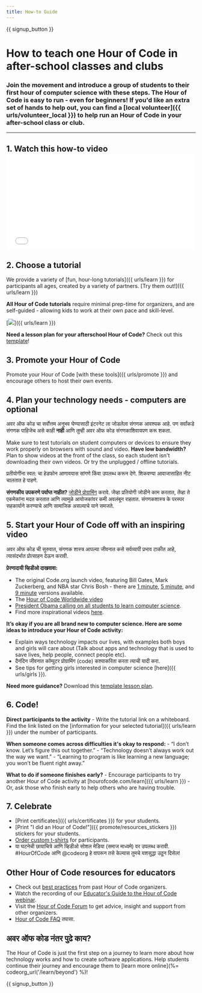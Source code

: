 ```yaml
---
title: How-to Guide
---
```


{{ signup_button }}

# How to teach one Hour of Code in after-school classes and clubs

### Join the movement and introduce a group of students to their first hour of computer science with these steps. The Hour of Code is easy to run - even for beginners! If you'd like an extra set of hands to help out, you can find a [local volunteer]({{ urls/volunteer_local }}) to help run an Hour of Code in your after-school class or club.

* * *

## 1. Watch this how-to video <iframe width="500" height="255" src="//www.youtube.com/embed/SrnvvWDm73k" frameborder="0" allowfullscreen mark="crwd-mark"></iframe> 

## 2. Choose a tutorial

We provide a variety of [fun, hour-long tutorials]({{ urls/learn }}) for participants all ages, created by a variety of partners. [Try them out!]({{ urls/learn }})

**All Hour of Code tutorials** require minimal prep-time for organizers, and are self-guided - allowing kids to work at their own pace and skill-level.

[![](/images/fit-700/tutorials.png)]({{ urls/learn }})

**Need a lesson plan for your afterschool Hour of Code?** Check out this [template](/files/AfterschoolEducatorLessonPlanOutline.docx)!

## 3. Promote your Hour of Code

Promote your Hour of Code [with these tools]({{ urls/promote }}) and encourage others to host their own events.

## 4. Plan your technology needs - computers are optional

अवर ऑफ कोड चा सर्वोत्तम अनुभव घेण्यासाठी इंटरनेट ला जोडलेला संगणक आवश्यक आहे. पण सर्वांकडे संगणक पाहिजेच असे काही **नाही** आणि तुम्ही अवर ऑफ कोड संगणकाशिवायपण करू शकता.

Make sure to test tutorials on student computers or devices to ensure they work properly on browsers with sound and video. **Have low bandwidth?** Plan to show videos at the front of the class, so each student isn't downloading their own videos. Or try the unplugged / offline tutorials.

प्रतीयोगींना स्वत: चा हेडफोन आणावयास सांगणे किंवा उपलब्ध करून देणे. शिकवण्या आवाजासाहित नीट चालतात हे पाहणे.

**संगणकीय उपकरणे पर्याप्त नाहीत?** [जोडीने प्रोग्रामिंग](https://www.youtube.com/watch?v=vgkahOzFH2Q) करावे. जेंव्हा प्रतियोगी जोडीने काम करतात, तेंव्हा ते एकमेकांना मदत करतात आणि त्यामुळे आयोजकांवर कमी अवलंबून राहतात. संगणकशास्त्र के परस्पर सहकार्याने करण्याचे आणि सामाजिक असल्याचे याने समजते.

## 5. Start your Hour of Code off with an inspiring video

अवर ऑफ कोड ची सुरुवात, संगणक शास्त्र आपल्या जीवनात कसे सर्वव्यापी प्रभाव टाकीत आहे, त्यासंदर्भात प्रोत्साहन देऊन करावी.

**प्रेरणादायी व्हिडीओ दाखवावा:**

- The original Code.org launch video, featuring Bill Gates, Mark Zuckerberg, and NBA star Chris Bosh - there are [1 minute](https://www.youtube.com/watch?v=qYZF6oIZtfc), [5 minute](https://www.youtube.com/watch?v=nKIu9yen5nc), and [9 minute](https://www.youtube.com/watch?v=dU1xS07N-FA) versions available.
- The [Hour of Code Worldwide video](https://www.youtube.com/watch?v=KsOIlDT145A)
- [President Obama calling on all students to learn computer science](https://www.youtube.com/watch?v=6XvmhE1J9PY).
- Find more inspirational videos [here](https://www.youtube.com/playlist?list=PLzdnOPI1iJNfpD8i4Sx7U0y2MccnrNZuP).

**It’s okay if you are all brand new to computer science. Here are some ideas to introduce your Hour of Code activity:**

- Explain ways technology impacts our lives, with examples both boys and girls will care about (Talk about apps and technology that is used to save lives, help people, connect people etc).
- दैनंदिन जीवनात कॉम्पुटर प्रोग्रामिंग (code) कश्याकरिता करता त्याची यादी करा.
- See tips for getting girls interested in computer science [here]({{ urls/girls }}).

**Need more guidance?** Download this [template lesson plan](/files/AfterschoolEducatorLessonPlanOutline.docx).

## 6. Code!

**Direct participants to the activity** - Write the tutorial link on a whiteboard. Find the link listed on the [information for your selected tutorial]({{ urls/learn }}) under the number of participants.

**When someone comes across difficulties it's okay to respond:** - “I don’t know. Let’s figure this out together.” - “Technology doesn’t always work out the way we want.” - “Learning to program is like learning a new language; you won’t be fluent right away.”

**What to do if someone finishes early?** - Encourage participants to try another Hour of Code activity at [hourofcode.com/learn]({{ urls/learn }}) - Or, ask those who finish early to help others who are having trouble.

## 7. Celebrate

- [Print certificates]({{ urls/certificates }}) for your students.
- [Print "I did an Hour of Code!"]({{ promote/resources_stickers }}) stickers for your students.
- [Order custom t-shirts](http://blog.code.org/post/132608499493/hour-of-code-shirts-and-more) for participants.
- या घटनेची छायाचित्रे आणि व्हिडीओ सोशल मेडिया (समाज माध्यमे) वर उपलब्ध करावी. #HourOfCode आणि @codeorg हे वापरून तसे केल्यास तुमचे यशसुद्धा उठून दिसेल!

## Other Hour of Code resources for educators

- Check out [best practices](http://www.slideshare.net/TeachCode/hour-of-code-best-practices-for-successful-educators-51273466) from past Hour of Code organizers.
- Watch the recording of our [Educator's Guide to the Hour of Code webinar](https://youtu.be/EJeMeSW2-Mw).
- Visit the [Hour of Code Forum](http://forum.code.org/c/plc/hour-of-code) to get advice, insight and support from other organizers.
- [Hour of Code FAQ](https://support.code.org/hc/en-us/categories/200147083-Hour-of-Code) तपासा.

## अवर ऑफ कोड नंतर पुढे काय?

The Hour of Code is just the first step on a journey to learn more about how technology works and how to create software applications. Help students continue their journey and encourage them to [learn more online](%= codeorg_url('/learn/beyond') %)!

{{ signup_button }}
